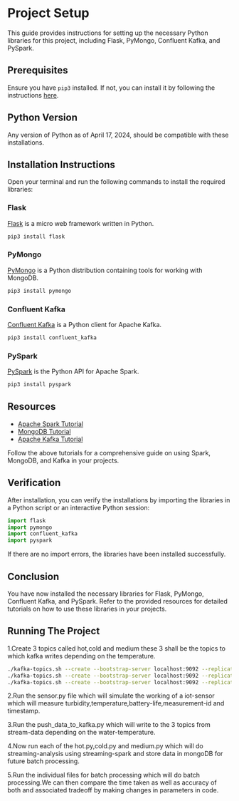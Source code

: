 
# Project Setup

This guide provides instructions for setting up the necessary Python libraries for this project, including Flask, PyMongo, Confluent Kafka, and PySpark.

## Prerequisites

Ensure you have `pip3` installed. If not, you can install it by following the instructions [here](https://pip.pypa.io/en/stable/installation/).

## Python Version

Any version of Python as of April 17, 2024, should be compatible with these installations.

## Installation Instructions

Open your terminal and run the following commands to install the required libraries:

### Flask
[Flask](https://flask.palletsprojects.com/en/2.0.x/) is a micro web framework written in Python.

```sh
pip3 install flask
```

### PyMongo
[PyMongo](https://pymongo.readthedocs.io/en/stable/) is a Python distribution containing tools for working with MongoDB.

```sh
pip3 install pymongo
```

### Confluent Kafka
[Confluent Kafka](https://docs.confluent.io/platform/current/clients/confluent-kafka-python/html/index.html) is a Python client for Apache Kafka.

```sh
pip3 install confluent_kafka
```

### PySpark
[PySpark](https://spark.apache.org/docs/latest/api/python/getting_started/index.html) is the Python API for Apache Spark.

```sh
pip3 install pyspark
```

## Resources

- [Apache Spark Tutorial](https://www.youtube.com/watch?v=ei_d4v9c2iA&t=308s)
- [MongoDB Tutorial](https://www.youtube.com/watch?v=ZiQPyD82ojk&t=150s)
- [Apache Kafka Tutorial](https://www.youtube.com/watch?v=Pty5BWJUwMU&t=409s)

Follow the above tutorials for a comprehensive guide on using Spark, MongoDB, and Kafka in your projects.

## Verification

After installation, you can verify the installations by importing the libraries in a Python script or an interactive Python session:

```python
import flask
import pymongo
import confluent_kafka
import pyspark
```

If there are no import errors, the libraries have been installed successfully.

## Conclusion

You have now installed the necessary libraries for Flask, PyMongo, Confluent Kafka, and PySpark. Refer to the provided resources for detailed tutorials on how to use these libraries in your projects.

## Running The Project
1.Create 3 topics called hot,cold and medium these 3 shall be the topics to which kafka writes depending on the temperature.
```.sh
./kafka-topics.sh --create --bootstrap-server localhost:9092 --replication-factor 1 --partitions 1 --topic cold
./kafka-topics.sh --create --bootstrap-server localhost:9092 --replication-factor 1 --partitions 1 --topic hot
./kafka-topics.sh --create --bootstrap-server localhost:9092 --replication-factor 1 --partitions 1 --topic medium
```

2.Run the sensor.py file which will simulate the working of a iot-sensor which will measure turbidity,temperature,battery-life,measurement-id and timestamp.

3.Run the push_data_to_kafka.py which will write to the 3 topics from stream-data depending on the water-temperature.

4.Now run each of the hot.py,cold.py and medium.py which will do streaming-analysis using streaming-spark and store data in mongoDB for future batch processing.

5.Run the individual files for batch processing which will do batch processing.We can then compare the time taken as well as accuracy of both and associated tradeoff by making changes in parameters in code.
